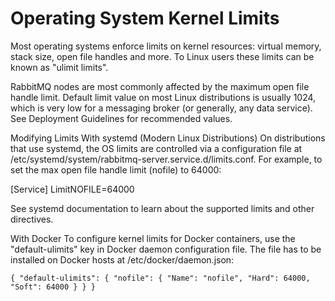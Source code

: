 # Operating System Kernel Limits

Most operating systems enforce limits on kernel resources: virtual memory, stack size, open file handles and more. To Linux users these limits can be known as "ulimit limits".

RabbitMQ nodes are most commonly affected by the maximum open file handle limit. Default limit value on most Linux distributions is usually 1024, which is very low for a messaging broker (or generally, any data service). See Deployment Guidelines for recommended values.

Modifying Limits
With systemd (Modern Linux Distributions)
On distributions that use systemd, the OS limits are controlled via a configuration file at /etc/systemd/system/rabbitmq-server.service.d/limits.conf. For example, to set the max open file handle limit (nofile) to 64000:

[Service]
LimitNOFILE=64000

See systemd documentation to learn about the supported limits and other directives.

With Docker
To configure kernel limits for Docker containers, use the "default-ulimits" key in Docker daemon configuration file. The file has to be installed on Docker hosts at /etc/docker/daemon.json:

`{
  "default-ulimits": {
    "nofile": {
      "Name": "nofile",
      "Hard": 64000,
      "Soft": 64000
    }
  }
}`